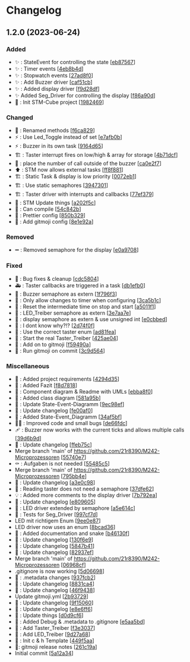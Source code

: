# Changelog

<a name="1.2.0"></a>
## 1.2.0 (2023-06-24)

### Added

- ✨ : StateEvent for controlling the state [[eb87567](https://github.com/21r8390/M242-Microprozessoren/commit/eb8756746f2e8301d531d11b5b7be840953d5841)]
- ✨ : Timer events [[4eb8b4d](https://github.com/21r8390/M242-Microprozessoren/commit/4eb8b4d45031b206dfd61ef5a657e12f70eabf1f)]
- ✨ : Stopwatch events [[27ad8f0](https://github.com/21r8390/M242-Microprozessoren/commit/27ad8f01e6e5bb8ad2579d2b25f8fda3cd41405b)]
- ✨ : Add Buzzer driver [[caf51cb](https://github.com/21r8390/M242-Microprozessoren/commit/caf51cba15e996d9773d3739ec151c224d847fd0)]
- ✨ : Added display driver [[f9d28df](https://github.com/21r8390/M242-Microprozessoren/commit/f9d28df6d44ab788d7bd73f2b160ec5b3426d9a2)]
- ✨ Added Seg_Driver for controlling the display [[f86a90d](https://github.com/21r8390/M242-Microprozessoren/commit/f86a90da5e8a7ccf7455e889d6f9d419861ebb97)]
- 🎉 : Init STM-Cube project [[1982469](https://github.com/21r8390/M242-Microprozessoren/commit/1982469af320903df07d7097f7ac7e0ce0ffede6)]

### Changed

- 🚚 : Renamed methods [[f6ca829](https://github.com/21r8390/M242-Microprozessoren/commit/f6ca82977e0de71750490b7e1d6befb45531d923)]
- ⚡ : Use Led_Toggle instead of set [[e7afb0b](https://github.com/21r8390/M242-Microprozessoren/commit/e7afb0ba8315d17715dea1c8508e189b314db52f)]
- ⚡ : Buzzer in its own task [[9164d65](https://github.com/21r8390/M242-Microprozessoren/commit/9164d652354567934f1af99eba9058955e09abd5)]
- 🏗️ : Taster interrupt fires on low/high &amp; array for storage [[4b71dcf](https://github.com/21r8390/M242-Microprozessoren/commit/4b71dcf17a5e1fba930b4f51eb051c8f673fae3b)]
- 🎨 : place the number of call outside of the buzzer [[ca0e2f7](https://github.com/21r8390/M242-Microprozessoren/commit/ca0e2f797fcbff51bcf69a7e4f3f8529addfe50d)]
- ⬆️ : STM now allows external tasks [[ff8f881](https://github.com/21r8390/M242-Microprozessoren/commit/ff8f881c9a03bd83b24464d1ecba08fd9dcf71f8)]
- 🏗️ : Static Task &amp; display is low priority [[0072eb1](https://github.com/21r8390/M242-Microprozessoren/commit/0072eb11d3ef54cb40a8505f3644f800a802cb1e)]
- 🏗️ : Use static semaphores [[3947301](https://github.com/21r8390/M242-Microprozessoren/commit/394730182689dfa608db164b26471d2b84408efd)]
- 🏗️ : Taster driver with interrupts and callbacks [[77ef379](https://github.com/21r8390/M242-Microprozessoren/commit/77ef37959e215761981e13d9faac63f28e91b7ec)]
- 🔧 : STM Update things [[a202f5c](https://github.com/21r8390/M242-Microprozessoren/commit/a202f5c7e20411bea32952bf268139ed35376250)]
- 🚨 : Can compile [[54c842b](https://github.com/21r8390/M242-Microprozessoren/commit/54c842ba4eb246948e1b8bc7989527868a0db329)]
- 🔧 : Prettier config [[850b329](https://github.com/21r8390/M242-Microprozessoren/commit/850b329bf64b34309e6aea9eacdadb9f762d0ff6)]
- 🔧 : Add gitmoji config [[8e1e92a](https://github.com/21r8390/M242-Microprozessoren/commit/8e1e92a38e7587372bd7c4ef8cd1438e9674a474)]

### Removed

- ➖ : Removed semaphore for the display [[e0a9708](https://github.com/21r8390/M242-Microprozessoren/commit/e0a9708c63aaa407962cecde6b510fa2fee105a1)]

### Fixed

- 🐛 : Bug fixes &amp; cleanup [[cdc5804](https://github.com/21r8390/M242-Microprozessoren/commit/cdc5804ae7b35ae14c92b4935de5a895042a4c78)]
- 🚑 : Taster callbacks are triggered in a task [[db1efb0](https://github.com/21r8390/M242-Microprozessoren/commit/db1efb043d44ba4f67d55933863979e192e92355)]
- 🐛 : Buzzer semaphore as extern [[1f796f3](https://github.com/21r8390/M242-Microprozessoren/commit/1f796f3962ef9ba9665ab18ba3a9b3f4b443afee)]
- 🐛 : Only allow changes to timer when configuring [[3ca5b1c](https://github.com/21r8390/M242-Microprozessoren/commit/3ca5b1cf5d60111e29556475614f7295cf0da9b5)]
- 🐛 : Reset the intermediate time on stop and start [[a5011f1](https://github.com/21r8390/M242-Microprozessoren/commit/a5011f165b1e909f32b3f22f61d4c637f757143e)]
- 🐛 : LED_Treiber semaphore as extern [[3e7aa7e](https://github.com/21r8390/M242-Microprozessoren/commit/3e7aa7e918bb7ca5ae3be71c4063f5bd6b70e227)]
- 🐛 : display semaphore as extern &amp; use unsigned int [[e0cbbed](https://github.com/21r8390/M242-Microprozessoren/commit/e0cbbede02aadda79aa94f1c8c7407218002f9c7)]
- 🐛 : I dont know why?!? [[2d74f0f](https://github.com/21r8390/M242-Microprozessoren/commit/2d74f0f5cd5efc7c79b49121b586ffcdafe02104)]
- 🐛 : Use the correct taster enum [[ad81fea](https://github.com/21r8390/M242-Microprozessoren/commit/ad81fea8dace0b76b69a91d09445e0b8960c9086)]
- 🐛 : Start the real Taster_Treiber [[425ae04](https://github.com/21r8390/M242-Microprozessoren/commit/425ae046b690d527adbbb04a9f1f76848db5bfc0)]
- 💚 : Add on to gitmoji [[f59490a](https://github.com/21r8390/M242-Microprozessoren/commit/f59490a97addd1c218e578bb95f0ce6e55f1a63a)]
- 💚 : Run gitmoji on commit [[3c9d564](https://github.com/21r8390/M242-Microprozessoren/commit/3c9d5641ff73c9b17c803e83fb7a6b21ebfaa633)]

### Miscellaneous

- 📝 : Added project requirements [[4294d35](https://github.com/21r8390/M242-Microprozessoren/commit/4294d35bc42055763aaeff578bfe682f892d1f94)]
- 📝 : Added Fazit [[f8d7818](https://github.com/21r8390/M242-Microprozessoren/commit/f8d781868d17f2b262c72b92792d4a422b9e5db2)]
- 📝 : Component diagram &amp; Readme with UMLs [[ebba8f0](https://github.com/21r8390/M242-Microprozessoren/commit/ebba8f0eed84137973495e4eb8117cf70ed77884)]
- 📝 : Added class diagram [[581a95b](https://github.com/21r8390/M242-Microprozessoren/commit/581a95bfa7d02e4e697f2e6eb28479fff0e65e41)]
- 📝 : Update State-Event-Diagramm [[9ec98ef](https://github.com/21r8390/M242-Microprozessoren/commit/9ec98ef3215d93affb8b47c179bd16a723e56782)]
- 📝 : Update changelog [[fe00af0](https://github.com/21r8390/M242-Microprozessoren/commit/fe00af009def4a54c3a82293ce0f16f088068632)]
- 📝 : Added State-Event_Diagramm [[34af5bf](https://github.com/21r8390/M242-Microprozessoren/commit/34af5bfce4cc5ab98ebd509ee25e89ff4c24fa31)]
- 🧑‍💻 : Improved code and small bugs [[de66fdc](https://github.com/21r8390/M242-Microprozessoren/commit/de66fdce7744044265f1d37e0650129da4762177)]
- 🩹 : Buzzer now works with the current ticks and allows multiple calls [[39d6b9d](https://github.com/21r8390/M242-Microprozessoren/commit/39d6b9d022b444aa94ca55b4baa511a2f0841f1a)]
- 📝 : Update changelog [[ffeb75c](https://github.com/21r8390/M242-Microprozessoren/commit/ffeb75c573458940abadbc3442d30980d81d0c60)]
-  Merge branch &#x27;main&#x27; of https://github.com/21r8390/M242-Microprozessoren [[55740e7](https://github.com/21r8390/M242-Microprozessoren/commit/55740e7662b083b7506e2709255ed95787878a54)]
- ⚰️ : Aufgaben is not needed [[55485c5](https://github.com/21r8390/M242-Microprozessoren/commit/55485c56a127c1d4a3c0f7ac4af1e5f2edd2ac7e)]
-  Merge branch &#x27;main&#x27; of https://github.com/21r8390/M242-Microprozessoren [[795bb4e](https://github.com/21r8390/M242-Microprozessoren/commit/795bb4ec40382ecbd61a99c991d9b1784fe0e5ca)]
- 📝 : Update changelog [[a3e0c98](https://github.com/21r8390/M242-Microprozessoren/commit/a3e0c98911d6c99ae5e4790bfc18d850f3914970)]
- 🍻 : Reading taster does not need a semaphore [[37dfe62](https://github.com/21r8390/M242-Microprozessoren/commit/37dfe620ecc956c1d9c5e332fcd4f183d8bbd3e5)]
- 💡 : Added more comments to the display driver [[7b792ea](https://github.com/21r8390/M242-Microprozessoren/commit/7b792ea8181a7640c9f8564d920cf292e3d4abb4)]
- 📝 : Update changelog [[e809605](https://github.com/21r8390/M242-Microprozessoren/commit/e8096051d913c425b48090e7316e89abf9aac962)]
- 🧵 : LED driver extended by semaphore [[a5e614c](https://github.com/21r8390/M242-Microprozessoren/commit/a5e614ccce7603f7250cdcaec396cd93f4cdde74)]
- 🍻 : Tests for Seg_Driver [[997cf7d](https://github.com/21r8390/M242-Microprozessoren/commit/997cf7d31c078f2d5efba3344c9e3043cbb9079e)]
-  LED mit richtigem Enum [[9ee0e87](https://github.com/21r8390/M242-Microprozessoren/commit/9ee0e872fe7db5917821cd65bf5b5b70563cc17a)]
-  LED driver now uses an enum [[8bcad36](https://github.com/21r8390/M242-Microprozessoren/commit/8bcad366ed72aa73e8bf8cd8b37c42f410aac1bf)]
- 📝 : Added documentation and snake [[b46130f](https://github.com/21r8390/M242-Microprozessoren/commit/b46130faac3af4eaa6aa14501557fb6263c09ef0)]
- 📝 : Update changelog [[130f6e9](https://github.com/21r8390/M242-Microprozessoren/commit/130f6e9c0dd55944afa5a7ba7d0e1d1a7f0990c2)]
- 📝 : Update changelog [[5847b41](https://github.com/21r8390/M242-Microprozessoren/commit/5847b41e8c21254be38fb0cbb8ee54532234d082)]
- 📝 : Update changelog [[82937ef](https://github.com/21r8390/M242-Microprozessoren/commit/82937efc46407e4c0ea99c65671dea053b153ed0)]
-  Merge branch &#x27;main&#x27; of https://github.com/21r8390/M242-Microprozessoren [[06968cf](https://github.com/21r8390/M242-Microprozessoren/commit/06968cf8a78de5171aecb88019951221b90c1973)]
-  .gitignore is now working [[5d06698](https://github.com/21r8390/M242-Microprozessoren/commit/5d066985fda964d87bba988bac777f8c104a7fe0)]
- 💩 : .metadata changes [[937fcb2](https://github.com/21r8390/M242-Microprozessoren/commit/937fcb2c9e0467378f23954e23a6f65d0484c0be)]
- 📝 : Update changelog [[8831ca4](https://github.com/21r8390/M242-Microprozessoren/commit/8831ca4e2b3c3b47f92cc3875a64f12c61edfb60)]
- 📝 : Update changelog [[46f9438](https://github.com/21r8390/M242-Microprozessoren/commit/46f9438478c30e1aea8b592dea05025f865ab73c)]
-  Update gitmoji.yml [[2b93729](https://github.com/21r8390/M242-Microprozessoren/commit/2b937296015086052dabc422ea7a01226a56ea9a)]
- 📝 : Update changelog [[9f15060](https://github.com/21r8390/M242-Microprozessoren/commit/9f15060c49b2161ce51fbafbafbafbfd5b6d3829)]
- 📝 : Update changelog [[e8e6ff6](https://github.com/21r8390/M242-Microprozessoren/commit/e8e6ff66974b6ab621edc31ea607dd95961f7776)]
- 🧱 : Update things [[d0d9cf6](https://github.com/21r8390/M242-Microprozessoren/commit/d0d9cf6f107d4b795cd5c41fa8249b0b81b2e82a)]
- 🙈 : Added Debug &amp; .metadata to .gitignore [[e5aa5bd](https://github.com/21r8390/M242-Microprozessoren/commit/e5aa5bd96917d4abb8ffb419a4fb5b9b28b94487)]
- 👔 : Add Taster_Treiber [[f3e3037](https://github.com/21r8390/M242-Microprozessoren/commit/f3e30379221c3d2658f268e1ff8a5dbe4cb7cb55)]
- 👔 : Add LED_Treiber [[9d27a68](https://github.com/21r8390/M242-Microprozessoren/commit/9d27a682277581f9bbfbfaa229bd390dff759f6d)]
- 🌱 : Init c &amp; h Template [[449f5aa](https://github.com/21r8390/M242-Microprozessoren/commit/449f5aa267b042ce16d5298a90d49343c6027e73)]
-  👷: gitmoji release notes [[261c19a](https://github.com/21r8390/M242-Microprozessoren/commit/261c19a6305afd729f688af8cd7d0782d59bee41)]
-  Initial commit [[5a12a34](https://github.com/21r8390/M242-Microprozessoren/commit/5a12a34d7b0085f090f5ecc1fd2bf1d7cd6b98e1)]


